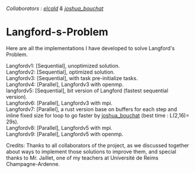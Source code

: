 *Collaborators : [elcald](https://github.com/ElCald) & [joshua_bouchat](https://github.com/JoshuaBOUCHAT)*

# Langford-s-Problem
Here are all the implementations I have developed to solve Langford's Problem.

Langfordv1: [Sequential], unoptimized solution. <br>
Langfordv2: [Sequential], optimized solution. <br>
Langfordv3: [Sequential], with task pre-initialize tasks. <br>
Langfordv4: [Parallel], Langfordv3 with openmp. <br>
langfordv5: [Sequential], bit version of Langford (fastest sequential version). <br>
Langfordv6: [Parallel], Langfordv3 with mpi. <br>
Langfordv7: [Parallel], a rust version base on buffers for each step and inline fixed size for loop to go faster by [joshua_bouchat](https://github.com/JoshuaBOUCHAT) (best time : L(2,16)= 29s). <br>
Langfordv8: [Parallel], Langfordv5 with mpi. <br>
Langfordv9: [Parallel], Langfordv5 with openmp. <br>

Credits: Thanks to all collaborators of the project, as we discussed together about ways to implement those solutions to improve them, and special thanks to Mr. Jaillet, one of my teachers at Université de Reims Champagne-Ardenne.

